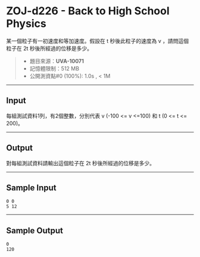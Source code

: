 # ZOJ-d226 - Back to High School Physics

某一個粒子有一初速度和等加速度。假設在 t 秒後此粒子的速度為 v ，請問這個粒子在 2t 秒後所經過的位移是多少。

> * 題目來源：**UVA-10071**
> * 記憶體限制：512 MB
> * 公開測資點#0 (100%): 1.0s , < 1M

---
## Input

每組測試資料1列，有2個整數，分別代表 v (-100 <= v <=100) 和 t (0 <= t <= 200)。

---
## Output

對每組測試資料請輸出這個粒子在 2t 秒後所經過的位移是多少。

---
## Sample Input

```
0 0
5 12 
```

---
## Sample Output

```
0
120
```